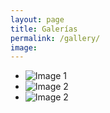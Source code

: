 ```yaml
---
layout: page
title: Galerías
permalink: /gallery/
image: 
---
```


* ![Image 1](https://aasnow.files.wordpress.com/2016/09/dumont_d_urville_base-03-lg.jpg)
* ![Image 2](https://aasnow.files.wordpress.com/2016/11/iceberg.jpg)
* ![Image 2](https://aasnow.files.wordpress.com/2016/11/dscn0205c.jpg)



<script>
	md_gallery({
		'list_type':'ul',
		'class_name':'example',
		'tag_type':'article'
	});
</script>
